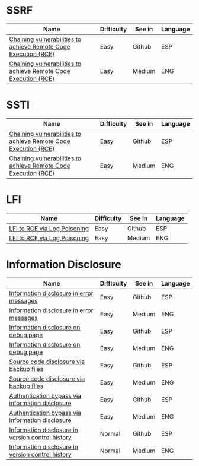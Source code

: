 # SSRF
| Name | Difficulty | See in | Language |
| --- | --- | --- | --- |
| [Chaining vulnerabilities to achieve Remote Code Execution (RCE)](CTF/2023/CyberArenaDeloitte/Web/SSRF2SSTI.md) | Easy | Github | ESP |
| [Chaining vulnerabilities to achieve Remote Code Execution (RCE)](https://medium.com/@josewice7/chaining-vulnerabilities-to-achieve-remote-code-execution-rce-15a4aa05ee44) | Easy | Medium | ENG |
# SSTI
| Name | Difficulty | See in | Language |
| --- | --- | --- | --- |
| [Chaining vulnerabilities to achieve Remote Code Execution (RCE)](CTF/2023/CyberArenaDeloitte/Web/SSRF2SSTI.md) | Easy | Github | ESP |
| [Chaining vulnerabilities to achieve Remote Code Execution (RCE)](https://medium.com/@josewice7/chaining-vulnerabilities-to-achieve-remote-code-execution-rce-15a4aa05ee44) | Easy | Medium | ENG |
# LFI
| Name | Difficulty | See in | Language |
| --- | --- | --- | --- |
| [LFI to RCE via Log Poisoning](CTF/2023/CyberArenaDeloitte/Web/LogPoisoning2RCE.md) | Easy | Github | ESP |
| [LFI to RCE via Log Poisoning](https://medium.com/@josewice7/lfi-to-rce-via-log-poisoning-db3e0e7a1cf1) | Easy | Medium | ENG |
# Information Disclosure
| Name | Difficulty | See in | Language |
| --- | --- | --- | --- |
| [Information disclosure in error messages](Portswigger/InfoDisclosure/InfoDisclosure01PS.md) | Easy | Github | ESP |
| [Information disclosure in error messages](https://medium.com/@josewice7/infodiscl01-information-disclosure-in-error-messages-portswigger-3c615bd2d0c9) | Easy | Medium | ENG |
| [Information disclosure on debug page](Portswigger/InfoDisclosure/InfoDisclosure02PS.md) | Easy | Github | ESP |
| [Information disclosure on debug page](https://medium.com/@josewice7/infodiscl02-information-disclosure-on-debug-page-portswigger-5c2fb8f1cb7d) | Easy | Medium | ENG |
| [Source code disclosure via backup files](Portswigger/InfoDisclosure/InfoDisclosure03PS.md) | Easy | Github | ESP |
| [Source code disclosure via backup files](https://medium.com/@josewice7/infodiscl03-source-code-disclosure-via-backup-files-portswigger-80a4941e7c7b) | Easy | Medium | ENG |
| [Authentication bypass via information disclosure](Portswigger/InfoDisclosure/InfoDisclosure04PS.md) | Easy | Github | ESP |
| [Authentication bypass via information disclosure](https://medium.com/@josewice7/infodiscl04-authentication-bypass-via-information-disclosure-portswigger-90eb03f2fbbd) | Easy | Medium | ENG |
| [Information disclosure in version control history](Portswigger/InfoDisclosure/InfoDisclosure05PS.md) | Normal | Github | ESP |
| [Information disclosure in version control history](https://medium.com/@josewice7/infodiscl05-information-disclosure-in-version-control-history-portswigger-67ee20f34929) | Normal | Medium | ENG |
